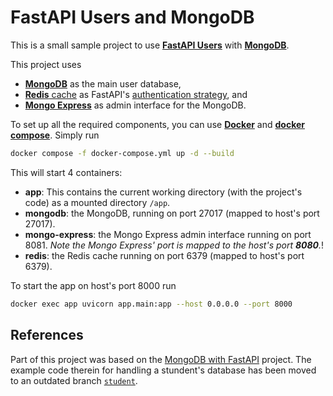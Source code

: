 # FastAPI Users and MongoDB

This is a small sample project to use [**FastAPI Users**](https://fastapi-users.github.io/fastapi-users/) with [**MongoDB**](https://www.mongodb.com/).

This project uses

* [**MongoDB**](https://www.mongodb.com/) as the main user database,
* [**Redis** cache](https://redis.io/) as FastAPI's [authentication strategy](https://fastapi-users.github.io/fastapi-users/10.1/configuration/authentication/strategies/redis/), and
* [**Mongo Express**](https://github.com/mongo-express/mongo-express) as admin interface for the MongoDB.

To set up all the required components, you can use [**Docker**](https://www.docker.com/) and [**docker compose**](https://docs.docker.com/compose/). Simply run

```bash
docker compose -f docker-compose.yml up -d --build 
```

This will start 4 containers:

* **app**: This contains the current working directory (with the project's code) as a mounted directory `/app`.
* **mongodb**: the MongoDB, running on port 27017 (mapped to host's port 27017).
* **mongo-express**: the Mongo Express admin interface running on port 8081. _Note the Mongo Express' port is mapped to the host's port **8080**._!
* **redis**: the Redis cache running on port 6379 (mapped to host's port 6379).

To start the app on host's port 8000 run

```bash
docker exec app uvicorn app.main:app --host 0.0.0.0 --port 8000
```

## References

Part of this project was based on the [MongoDB with FastAPI](https://github.com/mongodb-developer/mongodb-with-fastapi) project. The example code therein for handling a stundent's database has been moved to an outdated branch [`student`](https://github.com/matthias-7lytix/mongodb-fastapi/tree/student).

